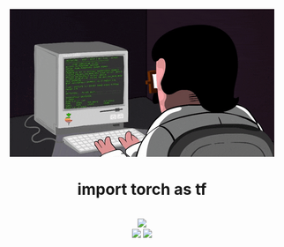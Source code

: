 <!--
**FreeRotate/FreeRotate** is a ✨ _special_ ✨ repository because its `README.md` (this file) appears on your GitHub profile.

Here are some ideas to get you started:
### Hi there 👋
- 🔭 I’m currently working on ...
- 🌱 I’m currently learning ...
- 👯 I’m looking to collaborate on ...
- 🤔 I’m looking for help with ...
- 💬 Ask me about ...
- 📫 How to reach me: ...
- 😄 Pronouns: ...
- ⚡ Fun fact: ...
-->

<!-- 敲代码的图片 -->
<div align="center">
  <img src="./coding.gif"/>
  <h1>import torch as tf</h1>
</div>
<br>

<!-- 连续提交代码天数记录 -->
<div align="center">
  <img height="180px" src="https://github-readme-streak-stats.herokuapp.com?user=FreeRotate&theme=vue&date_format=M%20j%5B%2C%20Y%5D" />
</div>

<!-- GitHub数据统计 -->
<div align="center">
  <img height="150px" src="https://github-readme-stats.vercel.app/api?username=FreeRotate&show_icons=true&theme=vue" />
  <img height="150px" src="https://github-readme-stats.vercel.app/api/top-langs/?username=FreeRotate&show_icons=true&theme=vue" />
</div>
<br>

